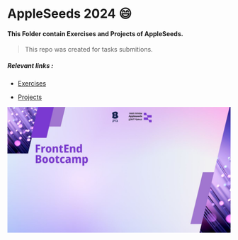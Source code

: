 # AppleSeeds 2024 :smile:

#### This Folder contain Exercises and Projects of AppleSeeds.
> This repo was created for tasks submitions.

##### Relevant links : 
- [Exercises](https://github.com/DanielYehezkely/AppleSeeds_2024/tree/main/Exercises) 

- [Projects]()


![appleseeds](FrontEnd.jpg)

